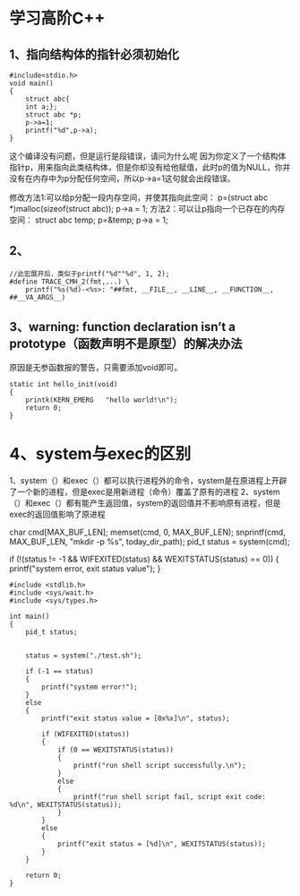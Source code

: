 # 学习高阶C++

## 1、指向结构体的指针必须初始化
```
#include<stdio.h>
void main()
{
	struct abc{
	int a;};
	struct abc *p;
	p->a=1;
	printf("%d",p->a);
}
```
这个编译没有问题，但是运行是段错误，请问为什么呢
因为你定义了一个结构体指针p，用来指向此类结构体，但是你却没有给他赋值，此时p的值为NULL，你并没有在内存中为p分配任何空间，所以p->a=1这句就会出段错误。

修改方法1:可以给p分配一段内存空间，并使其指向此空间：
p=(struct abc *)malloc(sizeof(struct abc));
p->a = 1;
方法2：可以让p指向一个已存在的内存空间：
struct abc temp;
p=&temp;
p->a = 1; 

## 2、
```
//此宏展开后，类似于printf("%d""%d", 1, 2);  
#define TRACE_CMH_2(fmt,...) \  
    printf("%s(%d)-<%s>: "##fmt, __FILE__, __LINE__, __FUNCTION__, ##__VA_ARGS__) 
```

## 3、warning: function declaration isn’t a prototype（函数声明不是原型）的解决办法
原因是无参函数报的警告，只需要添加void即可。
```
static int hello_init(void)
{
    printk(KERN_EMERG   "hello world!\n");
    return 0;
}
```

# 4、system与exec的区别
1、system（）和exec（）都可以执行进程外的命令，system是在原进程上开辟了一个新的进程，但是exec是用新进程（命令）覆盖了原有的进程
2、system（）和exec（）都有能产生返回值，system的返回值并不影响原有进程，但是exec的返回值影响了原进程

char cmd[MAX_BUF_LEN];
memset(cmd, 0, MAX_BUF_LEN);
snprintf(cmd, MAX_BUF_LEN, "mkdir -p %s", today_dir_path);
pid_t status = system(cmd);

if (!(status != -1 && WIFEXITED(status) && WEXITSTATUS(status) == 0)) {
	printf("system error, exit status value");
}

```
#include <stdlib.h>
#include <sys/wait.h>
#include <sys/types.h>
 
int main()
{
    pid_t status;
 
 
    status = system("./test.sh");
 
    if (-1 == status)
    {
        printf("system error!");
    }
    else
    {
        printf("exit status value = [0x%x]\n", status);
 
        if (WIFEXITED(status))
        {
            if (0 == WEXITSTATUS(status))
            {
                printf("run shell script successfully.\n");
            }
            else
            {
                printf("run shell script fail, script exit code: %d\n", WEXITSTATUS(status));
            }
        }
        else
        {
            printf("exit status = [%d]\n", WEXITSTATUS(status));
        }
    }
 
    return 0;
}
```
























